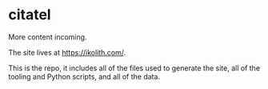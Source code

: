 # citatel

More content incoming.

The site lives at https://ikolith.com/.

This is the repo, it includes all of the files used to generate the site, all of the tooling and Python scripts, and all of the data.